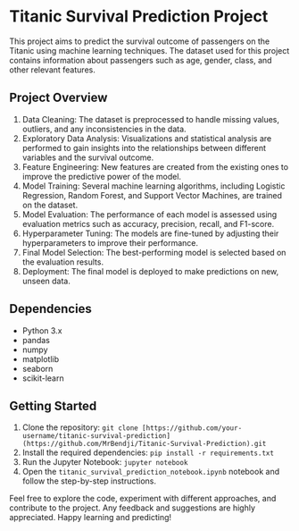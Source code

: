 # Titanic Survival Prediction Project

This project aims to predict the survival outcome of passengers on the Titanic using machine learning techniques. The dataset used for this project contains information about passengers such as age, gender, class, and other relevant features.

## Project Overview
1. Data Cleaning: The dataset is preprocessed to handle missing values, outliers, and any inconsistencies in the data.
2. Exploratory Data Analysis: Visualizations and statistical analysis are performed to gain insights into the relationships between different variables and the survival outcome.
3. Feature Engineering: New features are created from the existing ones to improve the predictive power of the model.
4. Model Training: Several machine learning algorithms, including Logistic Regression, Random Forest, and Support Vector Machines, are trained on the dataset.
5. Model Evaluation: The performance of each model is assessed using evaluation metrics such as accuracy, precision, recall, and F1-score.
6. Hyperparameter Tuning: The models are fine-tuned by adjusting their hyperparameters to improve their performance.
7. Final Model Selection: The best-performing model is selected based on the evaluation results.
8. Deployment: The final model is deployed to make predictions on new, unseen data.

## Dependencies
- Python 3.x
- pandas
- numpy
- matplotlib
- seaborn
- scikit-learn

## Getting Started
1. Clone the repository: `git clone [https://github.com/your-username/titanic-survival-prediction](https://github.com/MrBendji/Titanic-Survival-Prediction).git`
2. Install the required dependencies: `pip install -r requirements.txt`
3. Run the Jupyter Notebook: `jupyter notebook`
4. Open the `titanic_survival_prediction_notebook.ipynb` notebook and follow the step-by-step instructions.

Feel free to explore the code, experiment with different approaches, and contribute to the project. Any feedback and suggestions are highly appreciated. Happy learning and predicting!
